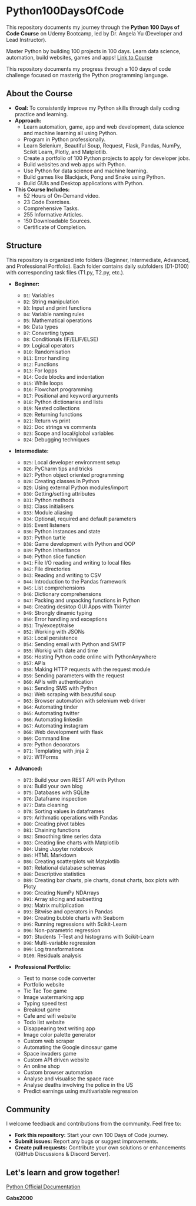 # Python100DaysOfCode
This repository documents my journey through the **Python 100 Days of Code Course** on Udemy Bootcamp, led by Dr. Angela Yu (Developer and Lead Instructor).

Master Python by building 100 projects in 100 days. Learn data science, automation, build websites, games and apps! [Link to Course](https://www.udemy.com/course/100-days-of-code/)

This repository documents my progress through a 100 days of code challenge focused on masterig the Python programming language.

## About the Course

* **Goal:** To consistently improve my Python skills through daily coding practice and learning.
* **Approach:** 
    * Learn automation, game, app and web development, data science and machine learning all using Python.
    * Program in Python professionally.
    * Learn Selenium, Beautiful Soup, Request, Flask, Pandas, NumPy, Scikit Learn, Plotly, and Matplotlib.
    * Create a portfolio of 100 Python projects to apply for developer jobs.
    * Build websites and web apps with Python.
    * Use Python for data science and machine learning.
    * Build games like Blackjack, Pong and Snake using Python.
    * Build GUIs and Desktop applications with Python.
* **This Course Includes:**
    * 52 Hours of On-Demand video.
    * 23 Code Exercises.
    * Comprehensive Tasks.
    * 255 Informative Articles.
    * 150 Downloadable Sources.
    * Certificate of Completion.

## Structure

This repository is organized into folders (Beginner, Intermediate, Advanced, and Professional Portfolio). Each folder contains daily subfolders (D1-D100) with corresponding task files (T1.py, T2.py, etc.).

* **Beginner:**
    * `D1`: Variables
    * `D2`: String manipulation
    * `D3`: Input and print functions
    * `D4`: Variable naming rules
    * `D5`: Mathematical operations
    * `D6`: Data types
    * `D7`: Converting types
    * `D8`: Conditionals (IF/ELIF/ELSE)
    * `D9`: Logical operators
    * `D10`: Randomisation
    * `D11`: Error handling
    * `D12`: Functions
    * `D13`: For lopps
    * `D14`: Code blocks and indentation
    * `D15`: While loops
    * `D16`: Flowchart programming
    * `D17`: Positional and keyword arguments
    * `D18`: Python dictionaries and lists
    * `D19`: Nested collections
    * `D20`: Returning functions
    * `D21`: Return vs print
    * `D22`: Doc strings vs comments
    * `D23`: Scope and local/global variables
    * `D24`: Debugging techniques

* **Intermediate:** 
    * `D25`: Local developer environment setup
    * `D26`: PyCharm tips and tricks
    * `D27`: Python object oriented programming
    * `D28`: Creating classes in Python
    * `D29`: Using external Python modules/import
    * `D30`: Getting/setting attributes
    * `D31`: Python methods
    * `D32`: Class initialisers
    * `D33`: Module aliasing
    * `D34`: Optional, required and default parameters
    * `D35`: Event listeners
    * `D36`: Python instances and state
    * `D37`: Python turtle
    * `D38`: Game development with Python and OOP
    * `D39`: Python inheritance
    * `D40`: Python slice function
    * `D41`: File I/O reading and writing to local files
    * `D42`: File directories
    * `D43`: Reading and writing to CSV
    * `D44`: Introduction to the Pandas framework
    * `D45`: List comprehensions
    * `D46`: Dictionary comprehensions
    * `D47`: Packing and unpacking functions in Python
    * `D48`: Creating desktop GUI Apps with Tkinter
    * `D49`: Strongly dinamic typing
    * `D50`: Error handling and exceptions
    * `D51`: Try/except/raise
    * `D52`: Working with JSONs
    * `D53`: Local persistence
    * `D54`: Sending email with Python and SMTP
    * `D55`: Workig with date and time
    * `D56`: Hosting Python code online with PythonAnywhere
    * `D57`: APIs
    * `D58`: Making HTTP requests with the request module
    * `D59`: Sending parameters with the request
    * `D60`: APIs with authentication
    * `D61`: Sending SMS with Python
    * `D62`: Web scraping with beautiful soup
    * `D63`: Browser automation with selenium web driver
    * `D64`: Automating tinder
    * `D65`: Automating twitter
    * `D66`: Automating linkedin
    * `D67`: Automating instagram
    * `D68`: Web development with flask
    * `D69`: Command line
    * `D70`: Python decorators
    * `D71`: Templating with jinja 2
    * `D72`: WTForms

* **Advanced:** 
    * `D73`: Build your own REST API with Python
    * `D74`: Build your own blog
    * `D75`: Databases with SQLite
    * `D76`: Dataframe inspection
    * `D77`: Data cleaning
    * `D78`: Sorting values in dataframes
    * `D79`: Arithmatic operations with Pandas
    * `D80`: Creating pivot tables
    * `D81`: Chaining functions
    * `D82`: Smoothing time series data
    * `D83`: Creating line charts with Matplotlib
    * `D84`: Using Jupyter notebook
    * `D85`: HTML Markdown
    * `D86`: Creating scatterplots wit Matplotlib
    * `D87`: Relational database schemas
    * `D88`: Descriptive statistics
    * `D89`: Creating bar charts, pie charts, donut charts, box plots with Ploty
    * `D90`: Creating NumPy NDArrays
    * `D91`: Array slicing and subsetting
    * `D92`: Matrix multiplication
    * `D93`: Bitwise and operators in Pandas
    * `D94`: Creating bubble charts with Seaborn
    * `D95`: Running regressions with Scikit-Learn
    * `D96`: Non-parametric regression
    * `D97`: Students T-Test and histograms with Scikit-Learn
    * `D98`: Multi-variable regression
    * `D99`: Log transformations
    * `D100`: Residuals analysis

* **Professional Portfolio:** 
    * Text to morse code converter
    * Portfolio website
    * Tic Tac Toe game
    * Image watermarking app
    * Typing speed test
    * Breakout game
    * Cafe and wifi website
    * Todo list website
    * Disappearing text writing app
    * Image color palette generator
    * Custom web scraper
    * Automating the Google dinosaur game
    * Space invaders game
    * Custom API driven website
    * An online shop
    * Custom browser automation
    * Analyse and visualise the space race
    * Analyse deaths involving the police in the US
    * Predict earnings using multivariable regression

## Community

I welcome feedback and contributions from the community. Feel free to:

* **Fork this repository:** Start your own 100 Days of Code journey.
* **Submit issues:** Report any bugs or suggest improvements.
* **Create pull requests:** Contribute your own solutions or enhancements (GitHub Discussions & Discord Server).

## Let's learn and grow together!
[Python Official Documentation](https://docs.python.org)

**Gabs2000**